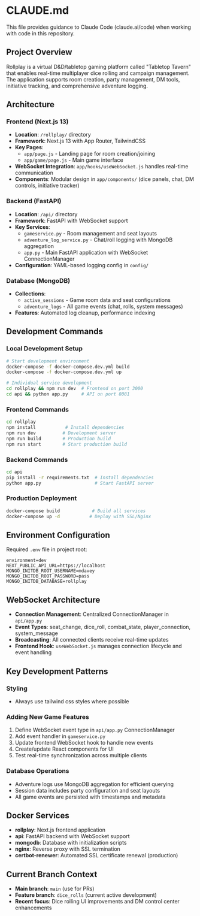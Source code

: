 # CLAUDE.md

This file provides guidance to Claude Code (claude.ai/code) when working with code in this repository.

## Project Overview

Rollplay is a virtual D&D/tabletop gaming platform called "Tabletop Tavern" that enables real-time multiplayer dice rolling and campaign management. The application supports room creation, party management, DM tools, initiative tracking, and comprehensive adventure logging.

## Architecture

### Frontend (Next.js 13)
- **Location**: `/rollplay/` directory
- **Framework**: Next.js 13 with App Router, TailwindCSS
- **Key Pages**: 
  - `app/page.js` - Landing page for room creation/joining
  - `app/game/page.js` - Main game interface
- **WebSocket Integration**: `app/hooks/useWebSocket.js` handles real-time communication
- **Components**: Modular design in `app/components/` (dice panels, chat, DM controls, initiative tracker)

### Backend (FastAPI)
- **Location**: `/api/` directory  
- **Framework**: FastAPI with WebSocket support
- **Key Services**:
  - `gameservice.py` - Room management and seat layouts
  - `adventure_log_service.py` - Chat/roll logging with MongoDB aggregation
  - `app.py` - Main FastAPI application with WebSocket ConnectionManager
- **Configuration**: YAML-based logging config in `config/`

### Database (MongoDB)
- **Collections**:
  - `active_sessions` - Game room data and seat configurations
  - `adventure_logs` - All game events (chat, rolls, system messages)
- **Features**: Automated log cleanup, performance indexing

## Development Commands

### Local Development Setup
```bash
# Start development environment
docker-compose -f docker-compose.dev.yml build
docker-compose -f docker-compose.dev.yml up

# Individual service development
cd rollplay && npm run dev  # Frontend on port 3000
cd api && python app.py     # API on port 8081
```

### Frontend Commands
```bash
cd rollplay
npm install           # Install dependencies
npm run dev          # Development server
npm run build        # Production build
npm run start        # Start production build
```

### Backend Commands  
```bash
cd api
pip install -r requirements.txt  # Install dependencies
python app.py                    # Start FastAPI server
```

### Production Deployment
```bash
docker-compose build            # Build all services
docker-compose up -d           # Deploy with SSL/Nginx
```

## Environment Configuration

Required `.env` file in project root:
```env
environment=dev
NEXT_PUBLIC_API_URL=https://localhost
MONGO_INITDB_ROOT_USERNAME=mdavey
MONGO_INITDB_ROOT_PASSWORD=pass
MONGO_INITDB_DATABASE=rollplay
```

## WebSocket Architecture

- **Connection Management**: Centralized ConnectionManager in `api/app.py`
- **Event Types**: seat_change, dice_roll, combat_state, player_connection, system_message
- **Broadcasting**: All connected clients receive real-time updates
- **Frontend Hook**: `useWebSocket.js` manages connection lifecycle and event handling

## Key Development Patterns
### Styling
- Always use tailwind css styles where possible

### Adding New Game Features
1. Define WebSocket event type in `api/app.py` ConnectionManager
2. Add event handler in `gameservice.py` 
3. Update frontend WebSocket hook to handle new events
4. Create/update React components for UI
5. Test real-time synchronization across multiple clients

### Database Operations
- Adventure logs use MongoDB aggregation for efficient querying
- Session data includes party configuration and seat layouts
- All game events are persisted with timestamps and metadata

## Docker Services
- **rollplay**: Next.js frontend application
- **api**: FastAPI backend with WebSocket support  
- **mongodb**: Database with initialization scripts
- **nginx**: Reverse proxy with SSL termination
- **certbot-renewer**: Automated SSL certificate renewal (production)

## Current Branch Context
- **Main branch**: `main` (use for PRs)
- **Feature branch**: `dice_rolls` (current active development)
- **Recent focus**: Dice rolling UI improvements and DM control center enhancements